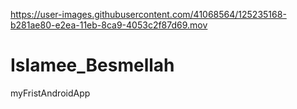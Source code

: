 

https://user-images.githubusercontent.com/41068564/125235168-b281ae80-e2ea-11eb-8ca9-4053c2f87d69.mov

# Islamee_Besmellah
myFristAndroidApp

